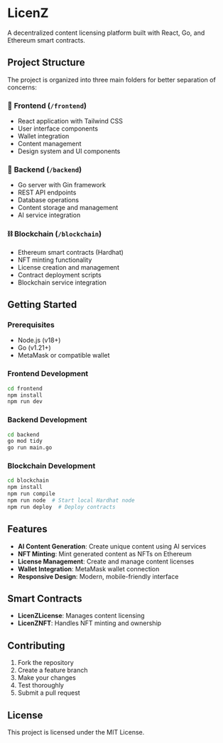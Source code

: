 # LicenZ

A decentralized content licensing platform built with React, Go, and Ethereum smart contracts.

## Project Structure

The project is organized into three main folders for better separation of concerns:

### 📱 **Frontend** (`/frontend`)
- React application with Tailwind CSS
- User interface components
- Wallet integration
- Content management
- Design system and UI components

### 🔧 **Backend** (`/backend`)
- Go server with Gin framework
- REST API endpoints
- Database operations
- Content storage and management
- AI service integration

### ⛓️ **Blockchain** (`/blockchain`)
- Ethereum smart contracts (Hardhat)
- NFT minting functionality
- License creation and management
- Contract deployment scripts
- Blockchain service integration

## Getting Started

### Prerequisites
- Node.js (v18+)
- Go (v1.21+)
- MetaMask or compatible wallet

### Frontend Development
```bash
cd frontend
npm install
npm run dev
```

### Backend Development
```bash
cd backend
go mod tidy
go run main.go
```

### Blockchain Development
```bash
cd blockchain
npm install
npm run compile
npm run node  # Start local Hardhat node
npm run deploy  # Deploy contracts
```

## Features

- **AI Content Generation**: Create unique content using AI services
- **NFT Minting**: Mint generated content as NFTs on Ethereum
- **License Management**: Create and manage content licenses
- **Wallet Integration**: MetaMask wallet connection
- **Responsive Design**: Modern, mobile-friendly interface

## Smart Contracts

- **LicenZLicense**: Manages content licensing
- **LicenZNFT**: Handles NFT minting and ownership

## Contributing

1. Fork the repository
2. Create a feature branch
3. Make your changes
4. Test thoroughly
5. Submit a pull request

## License

This project is licensed under the MIT License.

